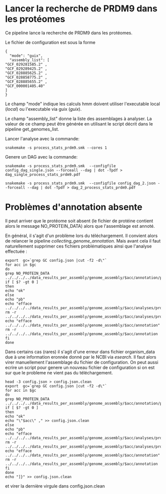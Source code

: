 # Lancer la recherche de PRDM9 dans les protéomes

Ce pipeline lance la recherche de PRDM9 dans les protéomes.


Le fichier de configuration est sous la forme

```
{
  "mode": "guix",
  "assembly_list": [
"GCF_029281585.2" , 
"GCF_029289425.2" , 
"GCF_028885625.2" , 
"GCF_028858775.2" , 
"GCF_028885655.2" , 
"GCF_000001405.40" 
]  
}
```
Le champ "mode" indique les calculs hmm doivent utiliser l'executable local (_local_) ou l'executable via guix (_guix_).

Le champ "assembly_list" donne la liste des assemblages à analyser. La valeur de ce champ peut être 
générée en utilisant le script décrit dans le pipeline  get_genomes_list.


Lancer l'analyse avec la commande:

```
snakemake -s process_stats_prdm9.smk --cores 1
```

Genere un DAG avec la commande:
```
snakemake -s process_stats_prdm9.smk  --configfile config_dag_single.json --forceall --dag | dot -Tpdf > dag_single_process_stats_prdm9.pdf

snakemake -s process_stats_prdm9.smk  --configfile config_dag_2.json --forceall --dag | dot -Tpdf > dag_2_process_stats_prdm9.pdf

```


# Problèmes d'annotation absente

Il peut arriver que le protéome soit absent (le fichier de protéine contient alors le message NO_PROTEIN_DATA) alors que l'assemblage est annoté.

En général, il s'agit d'un problème lors du téléchargement. Il convient alors de relancer le pipeline _collecting_genome_annotation_.
Mais avant cela il faut naturellement supprimer ces fichiers problématiques ainsi que l'analyse effectuée :

```
export  gc=`grep GC config.json |cut -f2 -d\"`
for acc in $gc
do
grep NO_PROTEIN_DATA ../../../../data_results_per_assembly/genome_assembly/$acc/annotation/protein.faa
if [ $? -gt 0 ]
then
echo "ok"
else
echo "pb"
echo "efface ../../../../data_results_per_assembly/genome_assembly/$acc/analyses/prdm9_prot/"
rm -r ../../../../data_results_per_assembly/genome_assembly/$acc/analyses/prdm9_prot/
echo "efface  ../../../../data_results_per_assembly/genome_assembly/$acc/annotation"
rm -r  ../../../../data_results_per_assembly/genome_assembly/$acc/annotation
fi
done
```

Dans certains cas (rares) il s'agit d'une erreur dans fichier organism_data due à une information eronnée donné par le NCBI via _esearch_. Il faut alors virer manuellement l'assemblage du fichier de configuration.
On peut aussi ecrire un script pour genere un nouveau fichier de configuration si on est sur que le probleme ne vient pas du téléchargement.

```
head -3 config.json > config.json.clean
export  gc=`grep GC config.json |cut -f2 -d\"`
for acc in $gc
do
grep NO_PROTEIN_DATA ../../../../data_results_per_assembly/genome_assembly/$acc/annotation/protein.faa
if [ $? -gt 0 ]
then
echo "ok"
echo "\"$acc\" ," >> config.json.clean
else
echo "pb"
echo "efface ../../../../data_results_per_assembly/genome_assembly/$acc/analyses/prdm9_prot/"
rm -r ../../../../data_results_per_assembly/genome_assembly/$acc/analyses/prdm9_prot/
echo "efface  ../../../../data_results_per_assembly/genome_assembly/$acc/annotation"
rm -r  ../../../../data_results_per_assembly/genome_assembly/$acc/annotation
fi
done
echo "]}" >> config.json.clean
```

et virer la dernière virgule dans config.json.clean






